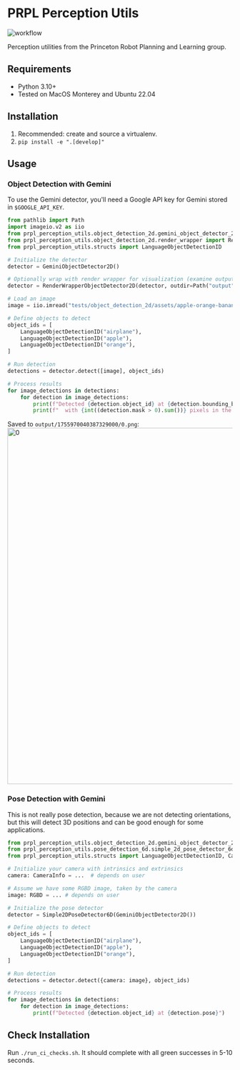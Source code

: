 # PRPL Perception Utils

![workflow](https://github.com/Princeton-Robot-Planning-and-Learning/prpl-perception-utils/actions/workflows/ci.yml/badge.svg)

Perception utilities from the Princeton Robot Planning and Learning group.

## Requirements

- Python 3.10+
- Tested on MacOS Monterey and Ubuntu 22.04

## Installation

1. Recommended: create and source a virtualenv.
2. `pip install -e ".[develop]"`

## Usage

### Object Detection with Gemini

To use the Gemini detector, you'll need a Google API key for Gemini stored in `$GOOGLE_API_KEY`.

```python
from pathlib import Path
import imageio.v2 as iio
from prpl_perception_utils.object_detection_2d.gemini_object_detector_2d import GeminiObjectDetector2D
from prpl_perception_utils.object_detection_2d.render_wrapper import RenderWrapperObjectDetector2D
from prpl_perception_utils.structs import LanguageObjectDetectionID

# Initialize the detector
detector = GeminiObjectDetector2D()

# Optionally wrap with render wrapper for visualization (examine output/ afterwards)
detector = RenderWrapperObjectDetector2D(detector, outdir=Path("output"))

# Load an image
image = iio.imread("tests/object_detection_2d/assets/apple-orange-banana.jpg")

# Define objects to detect
object_ids = [
    LanguageObjectDetectionID("airplane"),
    LanguageObjectDetectionID("apple"),
    LanguageObjectDetectionID("orange"),
]

# Run detection
detections = detector.detect([image], object_ids)

# Process results
for image_detections in detections:
    for detection in image_detections:
        print(f"Detected {detection.object_id} at {detection.bounding_box}")
        print(f"  with {int((detection.mask > 0).sum())} pixels in the mask")
```

Saved to `output/1755970040387329000/0.png`:
<img width="1200" height="798" alt="0" src="https://github.com/user-attachments/assets/c68653ba-0e95-42d8-b416-3e65a1110e69" />


### Pose Detection with Gemini

This is not really pose detection, because we are not detecting orientations, but this will detect 3D positions and can be good enough for some applications.

```python
from prpl_perception_utils.object_detection_2d.gemini_object_detector_2d import GeminiObjectDetector2D
from prpl_perception_utils.pose_detection_6d.simple_2d_pose_detector_6d import Simple2DPoseDetector6D
from prpl_perception_utils.structs import LanguageObjectDetectionID, CameraInfo, RGBD

# Initialize your camera with intrinsics and extrinsics
camera: CameraInfo = ...  # depends on user

# Assume we have some RGBD image, taken by the camera
image: RGBD = ... # depends on user

# Initialize the pose detector
detector = Simple2DPoseDetector6D(GeminiObjectDetector2D())

# Define objects to detect
object_ids = [
    LanguageObjectDetectionID("airplane"),
    LanguageObjectDetectionID("apple"),
    LanguageObjectDetectionID("orange"),
]

# Run detection
detections = detector.detect({camera: image}, object_ids)

# Process results
for image_detections in detections:
    for detection in image_detections:
        print(f"Detected {detection.object_id} at {detection.pose}")
```

## Check Installation

Run `./run_ci_checks.sh`. It should complete with all green successes in 5-10 seconds.
